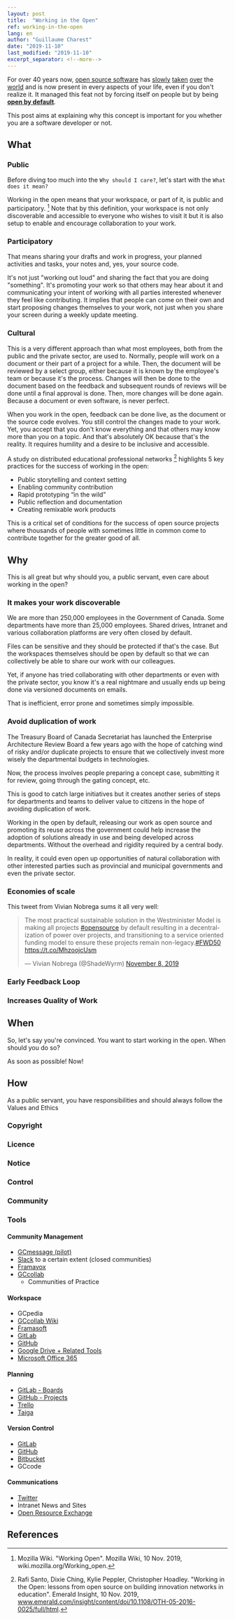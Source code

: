 ```yaml
---
layout: post
title:  "Working in the Open"
ref: working-in-the-open
lang: en
author: "Guillaume Charest"
date: "2019-11-10"
last_modified: "2019-11-10"
excerpt_separator: <!--more-->
---
```

For over 40 years now, [open source software](https://www.linkedin.com/pulse/20130419164101-1893586-open-source-is-eating-the-software-world/) has [slowly](https://www.forbes.com/sites/adrianbridgwater/2015/04/24/if-software-is-eating-the-world-then-open-source-will-chew-it-up-and-swallow/#142e68c13902) [taken](https://medium.com/@yusufhussain/software-is-eating-the-world-open-source-is-eating-software-how-do-we-fill-the-skills-gap-717e9e9c4f38) [over](https://techcrunch.com/2019/01/12/how-open-source-software-took-over-the-world/) the [world](https://developer.ibm.com/blogs/how-open-source-software-is-eating-the-world/) and is now present in every aspects of your life, even if you don't realize it.
It managed this feat not by forcing itself on people but by being [**open by default**](https://open.canada.ca/en/content/open-default-and-modern-easy-use-formats).

This post aims at explaining why this concept is important for you whether you are a software developer or not.

<!--more-->

## What

### Public

Before diving too much into the `Why should I care?`, let's start with the `What does it mean?`

Working in the open means that your workspace, or part of it, is public and participatory. [^1]
Note that by this definition, your workspace is not only discoverable and accessible to everyone who wishes to visit it but it is also setup to enable and encourage collaboration to your work.

### Participatory

That means sharing your drafts and work in progress, your planned activities and tasks, your notes and, yes, your source code.

It's not just "working out loud" and sharing the fact that you are doing "something".
It's promoting your work so that others may hear about it and communicating your intent of working with all parties interested whenever they feel like contributing.
It implies that people can come on their own and start proposing changes themselves to your work, not just when you share your screen during a weekly update meeting.

### Cultural

This is a very different approach than what most employees, both from the public and the private sector, are used to.
Normally, people will work on a document or their part of a project for a while. Then, the document will be reviewed by a select group, either because it is known by the employee's team or because it's the process.
Changes will then be done to the document based on the feedback and subsequent rounds of reviews will be done until a final approval is done.
Then, more changes will be done again.
Because a document or even software, is never perfect.

When you work in the open, feedback can be done live, as the document or the source code evolves.
You still control the changes made to your work.
Yet, you accept that you don't know everything and that others may know more than you on a topic.
And that's absolutely OK because that's the reality.
It requires humility and a desire to be inclusive and accessible.

A study on distributed educational professional networks [^2] highlights 5 key practices for the success of working in the open:

- Public storytelling and context setting
- Enabling community contribution
- Rapid prototyping “in the wild”
- Public reflection and documentation
- Creating remixable work products

This is a critical set of conditions for the success of open source projects where thousands of people with sometimes little in common come to contribute together for the greater good of all.

## Why

This is all great but why should you, a public servant, even care about working in the open?

### It makes your work discoverable

We are more than 250,000 employees in the Government of Canada.
Some departments have more than 25,000 employees.
Shared drives, Intranet and various collaboration platforms are very often closed by default.

Files can be sensitive and they should be protected if that's the case.
But the workspaces themselves should be open by default so that we can collectively be able to share our work with our colleagues.

Yet, if anyone has tried collaborating with other departments or even with the private sector, you know it's a real nightmare and usually ends up being done via versioned documents on emails.

That is inefficient, error prone and sometimes simply impossible.

### Avoid duplication of work

The Treasury Board of Canada Secretariat has launched the Enterprise Architecture Review Board a few years ago with the hope of catching wind of risky and/or duplicate projects to ensure that we collectively invest more wisely the departmental budgets in technologies.

Now, the process involves people preparing a concept case, submitting it for review, going through the gating concept, etc.

This is good to catch large initiatives but it creates another series of steps for departments and teams to deliver value to citizens in the hope of avoiding duplication of work.

Working in the open by default, releasing our work as open source and promoting its reuse across the government could help increase the adoption of solutions already in use and being developed across departments.
Without the overhead and rigidity required by a central body.

In reality, it could even open up opportunities of natural collaboration with other interested parties such as provincial and municipal governments and even the private sector.

### Economies of scale

This tweet from Vivian Nobrega sums it all very well:

<!--markdownlint-disable MD033-->
<blockquote class="twitter-tweet"><p lang="en" dir="ltr">The most practical sustainable solution in the Westminister Model is making all projects <a href="https://twitter.com/hashtag/opensource?src=hash&amp;ref_src=twsrc%5Etfw">#opensource</a> by default resulting in a decentralization of power over projects, and transitioning to a service oriented funding model to ensure these projects remain non-legacy.<a href="https://twitter.com/hashtag/FWD50?src=hash&amp;ref_src=twsrc%5Etfw">#FWD50</a> <a href="https://t.co/MhzoojcUsm">https://t.co/MhzoojcUsm</a></p>&mdash; Vivian Nobrega (@ShadeWyrm) <a href="https://twitter.com/ShadeWyrm/status/1192752341604323328?ref_src=twsrc%5Etfw">November 8, 2019</a></blockquote> <script async src="https://platform.twitter.com/widgets.js" charset="utf-8"></script>
<!--markdownlint-enable MD033-->

### Early Feedback Loop

### Increases Quality of Work

## When

So, let's say you're convinced.
You want to start working in the open.
When should you do so?

As soon as possible!
Now!

## How

As a public servant, you have responsibilities and should always follow the Values and Ethics

### Copyright

### Licence

### Notice

### Control

### Community

### Tools

#### Community Management

- [GCmessage (pilot)](https://message.gccollab.ca/home)
- [Slack](https://slack.com/) to a certain extent (closed communities)
- [Framavox](https://framavox.org/)
- [GCcollab](https://gccollab.ca/splash/)
  - Communities of Practice

#### Workspace

- GCpedia
- [GCcollab Wiki](https://wiki.gccollab.ca/)
- [Framasoft](https://framasoft.org/)
- [GitLab](https://gitlab.com/)
- [GitHub](https://github.com/)
- [Google Drive + Related Tools](https://www.google.com/drive/)
- [Microsoft Office 365](https://www.office.com/)

#### Planning

- [GitLab - Boards](https://about.gitlab.com/product/issueboard/)
- [GitHub - Projects](https://github.com/features/project-management/)
- [Trello](https://trello.com/)
- [Taiga](https://taiga.io/)

#### Version Control

- [GitLab](https://gitlab.com/)
- [GitHub](https://github.com/)
- [Bitbucket](https://bitbucket.org/)
- GCcode

#### Communications

- [Twitter](https://twitter.com/)
- Intranet News and Sites
- [Open Resource Exchange](https://canada-ca.github.io/ore-ero/)

## References

[^1]: Mozilla Wiki. "Working Open". Mozilla Wiki, 10 Nov. 2019, wiki.mozilla.org/Working_open.

[^2]: Rafi Santo, Dixie Ching, Kylie Peppler, Christopher Hoadley. "Working in the Open: lessons from open source on building innovation networks in education". Emerald Insight, 10 Nov. 2019, www.emerald.com/insight/content/doi/10.1108/OTH-05-2016-0025/full/html.
